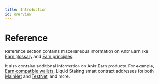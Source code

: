 ```yaml
---
title: Introduction
id: overview
---
```


# Reference

Reference section contains miscellaneous information on Ankr Earn like [Earn glossary](../reference/earn-glossary) and [Earn principles](../reference/earn-principles).

It also contains additional information on Ankr Earn products. For example, [Earn-compatible wallets](../reference/earn-compatible-wallets), Liquid Staking smart contract addresses for both [MainNet](../reference/ls-smart-contract-addresses-mn) and [TestNet](../reference/ls-smart-contract-addresses-tn), and more. 

 

